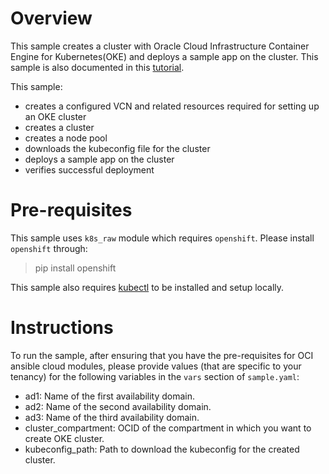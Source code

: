 # Overview

This sample creates a cluster with Oracle Cloud Infrastructure Container Engine for
Kubernetes(OKE) and deploys a sample app on the cluster. This sample is also
documented in this [tutorial](http://www.oracle.com/webfolder/technetwork/tutorials/obe/oci/oke-full/index.html).

This sample:
- creates a configured VCN and related resources required for setting up an OKE cluster
- creates a cluster
- creates a node pool
- downloads the kubeconfig file for the cluster
- deploys a sample app on the cluster
- verifies successful deployment

# Pre-requisites
This sample uses `k8s_raw` module which requires `openshift`. Please install `openshift` through:
> pip install openshift

This sample also requires [kubectl](https://kubernetes.io/docs/tasks/tools/install-kubectl/) to be
installed and setup locally.

# Instructions

To run the sample, after ensuring that you have the pre-requisites for OCI 
ansible cloud modules, please provide values (that are specific to your tenancy)
for the following variables in the `vars` section of `sample.yaml`:
- ad1: Name of the first availability domain.
- ad2: Name of the second availability domain.
- ad3: Name of the third availability domain.
- cluster_compartment: OCID of the compartment in which you want to create OKE cluster.
- kubeconfig_path: Path to download the kubeconfig for the created cluster.
